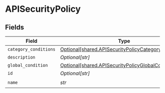 # APISecurityPolicy


## Fields

| Field                                                                                                              | Type                                                                                                               | Required                                                                                                           | Description                                                                                                        |
| ------------------------------------------------------------------------------------------------------------------ | ------------------------------------------------------------------------------------------------------------------ | ------------------------------------------------------------------------------------------------------------------ | ------------------------------------------------------------------------------------------------------------------ |
| `category_conditions`                                                                                              | [Optional[shared.APISecurityPolicyCategoryConditions]](../../models/shared/apisecuritypolicycategoryconditions.md) | :heavy_minus_sign:                                                                                                 | N/A                                                                                                                |
| `description`                                                                                                      | *Optional[str]*                                                                                                    | :heavy_minus_sign:                                                                                                 | N/A                                                                                                                |
| `global_condition`                                                                                                 | [Optional[shared.APISecurityPolicyGlobalCondition]](../../models/shared/apisecuritypolicyglobalcondition.md)       | :heavy_minus_sign:                                                                                                 | N/A                                                                                                                |
| `id`                                                                                                               | *Optional[str]*                                                                                                    | :heavy_minus_sign:                                                                                                 | N/A                                                                                                                |
| `name`                                                                                                             | *str*                                                                                                              | :heavy_check_mark:                                                                                                 | N/A                                                                                                                |